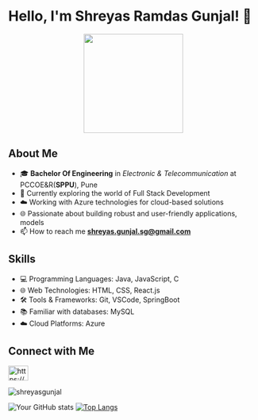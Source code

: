 # Hello, I'm Shreyas Ramdas Gunjal! 👋

<p align="center"><img src="https://github.com/shreyasgunjal/shreyasgunjal/assets/157288244/f397be8c-a7d8-4aed-93f7-44f8874af09b" width = 200 height=200 /> </p>

## About Me
- 🎓 **Bachelor Of Engineering** in *Electronic & Telecommunication* at PCCOE&R(**SPPU**), Pune
- 💼 Currently exploring the world of Full Stack Development
- ☁️ Working with Azure technologies for cloud-based solutions
- 🌐 Passionate about building robust and user-friendly applications, models
- 📫 How to reach me **shreyas.gunjal.sg@gmail.com**


## Skills
- 💻 Programming Languages: Java, JavaScript, C
- 🌐 Web Technologies: HTML, CSS, React.js
- 🛠️ Tools & Frameworks: Git, VSCode, SpringBoot
- 📚 Familiar with databases: MySQL
- ☁️ Cloud Platforms: Azure


## Connect with Me

<a href="https://www.linkedin.com/in/shreyas-gunjal/" target="blank"><img align="center" src="https://raw.githubusercontent.com/rahuldkjain/github-profile-readme-generator/master/src/images/icons/Social/linked-in-alt.svg" alt="https://www.linkedin.com/in/shreyas-gunjal/" height="30" width="40" /></a>


<p align="left"> <img src="https://komarev.com/ghpvc/?username=shreyasgunjal&label=Profile%20views&color=0e75b6&style=flat" alt="shreyasgunjal" /> </p>

![Your GitHub stats](https://github-readme-stats.vercel.app/api?username=shreyasgunjal&show_icons=true&theme=dark)
[![Top Langs](https://github-readme-stats.vercel.app/api/top-langs/?username=shreyasgunjal&layout=compact&theme=java-dark)](https://github.com/shreyasgunjal/github-readme-stats)
